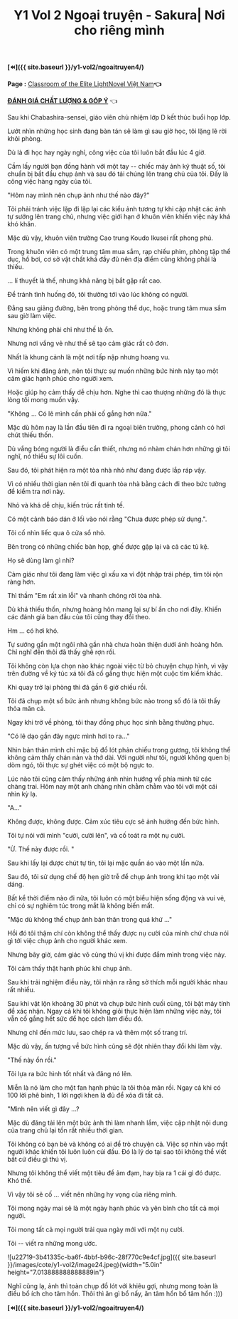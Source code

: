 ﻿---
layout: post
title: Y1 Vol 2 Ngoại truyện - Sakura| Nơi cho riêng mình
permalink: /y1-vol2/ngoaitruyen5/
---
**[⏪]({{ site.baseurl }}/y1-vol2/ngoaitruyen4/)**

**Page :** [Classroom of the Elite LightNovel Việt Nam](http://facebook.com/Classroom.of.the.Elite.VN)**👈**

[**ĐÁNH GIÁ CHẤT LƯỢNG & GÓP Ý**](https://bit.ly/danhgiagopy) 👈

Sau khi Chabashira-sensei, giáo viên chủ nhiệm lớp D kết thúc buổi họp lớp.

Lướt nhìn những học sinh đang bàn tán sẽ làm gì sau giờ học, tôi lặng lẽ rời khỏi phòng.

Dù là đi học hay ngày nghỉ, công việc của tôi luôn bắt đầu lúc 4 giờ.

Cầm lấy người bạn đồng hành với một tay -- chiếc máy ảnh kỹ thuật số, tôi chuẩn bị bắt đầu chụp ảnh và sau đó tải chúng lên trang chủ của tôi. Đấy là công việc hàng ngày của tôi.

"Hôm nay mình nên chụp ảnh như thế nào đây?"

Tôi phải tránh việc lặp đi lặp lại các kiểu ảnh tương tự khi cập nhật các ảnh tự sướng lên trang chủ, nhưng việc giới hạn ở khuôn viên khiến việc này khá khó khăn.

Mặc dù vậy, khuôn viên trường Cao trung Koudo Ikusei rất phong phú.

Trong khuôn viên có một trung tâm mua sắm, rạp chiếu phim, phòng tập thể dục, hồ bơi, cơ sở vật chất khá đầy đủ nên địa điểm cũng không phải là thiếu.

... lí thuyết là thế, nhưng khả năng bị bắt gặp rất cao.

Để tránh tình huống đó, tôi thường tới vào lúc không có người.

Đằng sau giảng đường, bên trong phòng thể dục, hoặc trung tâm mua sắm sau giờ làm việc.

Nhưng không phải chỉ như thế là ổn.

Nhưng nơi vắng vẻ như thế sẽ tạo cảm giác rất cô đơn.

Nhất là khung cảnh là một nơi tấp nập nhưng hoang vu.

Vì hiếm khi đăng ảnh, nên tôi thực sự muốn những bức hình này tạo một cảm giác hạnh phúc cho người xem.

Hoặc giúp họ cảm thấy dễ chịu hơn. Nghe thì cao thượng những đó là thực lòng tôi mong muốn vậy.

"Không ... Có lẽ mình cần phải cố gắng hơn nữa."

Mặc dù hôm nay là lần đầu tiên đi ra ngoại biên trường, phong cảnh có hơi chút thiếu thốn.

Dù vắng bóng người là điều cần thiết, nhưng nó nhàm chán hơn những gì tôi nghĩ, nó thiếu sự lôi cuốn.

Sau đó, tôi phát hiện ra một tòa nhà nhỏ như đang được lắp ráp vậy.

Vì có nhiều thời gian nên tôi đi quanh tòa nhà bằng cách đi theo bức tường để kiểm tra nơi này.

Nhỏ và khá dễ chịu, kiến trúc rất tinh tế.

Có một cảnh báo dán ở lối vào nói rằng "Chưa được phép sử dụng.".

Tôi cố nhìn liếc qua ô cửa sổ nhỏ.

Bên trong có những chiếc bàn họp, ghế được gập lại và cả các tủ kệ.

Họ sẽ dùng làm gì nhỉ?

Cảm giác như tôi đang làm việc gì xấu xa vì đột nhập trái phép, tim tôi rộn ràng hơn.

Thì thầm "Em rất xin lỗi" và nhanh chóng rời tòa nhà.

Dù khá thiếu thốn, nhưng hoàng hôn mang lại sự bí ẩn cho nơi đây. Khiến các đánh giá ban đầu của tôi cũng thay đổi theo.

Hm ... có hơi khó.

Tự sướng gần một ngôi nhà gần nhà chưa hoàn thiện dưới ánh hoàng hôn. Chỉ nghĩ đến thôi đã thấy ghê rợn rồi.

Tôi không còn lựa chọn nào khác ngoài việc từ bỏ chuyện chụp hình, vì vậy trên đường về ký túc xá tôi đã cố gắng thực hiện một cuộc tìm kiếm khác.

Khi quay trở lại phòng thì đã gần 6 giờ chiều rồi.

Tôi đã chụp một số bức ảnh nhưng không bức nào trong số đó là tôi thấy thỏa mãn cả.

Ngay khi trở về phòng, tôi thay đồng phục học sinh bằng thường phục.

"Có lẽ dạo gần đây ngực mình hơi to ra..."

Nhìn bản thân mình chỉ mặc bộ đồ lót phản chiếu trong gương, tôi không thể không cảm thấy chán nản và thở dài. Với người như tôi, người không quen bị dòm ngó, tôi thực sự ghét việc có một bộ ngực to.

Lúc nào tôi cũng cảm thấy những ánh nhìn hướng về phía mình từ các chàng trai. Hôm nay một anh chàng nhìn chằm chằm vào tôi với một cái nhìn kỳ lạ.

"A..."

Không được, không được. Cảm xúc tiêu cực sẽ ảnh hưởng đến bức hình.

Tôi tự nói với mình "cười, cười lên", và cố toát ra một nụ cười.

"Ừ. Thế này được rồi. "

Sau khi lấy lại được chút tự tin, tôi lại mặc quần áo vào một lần nữa.

Sau đó, tôi sử dụng chế độ hẹn giờ trễ để chụp ảnh trong khi tạo một vài dáng.

Bất kể thời điểm nào đi nữa, tôi luôn có một biểu hiện sống động và vui vẻ, chỉ có sự nghiêm túc trong mắt là không biến mất.

"Mặc dù không thể chụp ảnh bản thân trong quá khứ ..."

Hồi đó tôi thậm chí còn không thể thấy được nụ cười của mình chứ chưa nói gì tới việc chụp ảnh cho người khác xem.

Nhưng bây giờ, cảm giác vô cùng thú vị khi được đắm mình trong việc này.

Tôi cảm thấy thật hạnh phúc khi chụp ảnh.

Sau khi trải nghiệm điều này, tôi nhận ra rằng sở thích mỗi người khác nhau rất nhiều.

Sau khi vật lộn khoảng 30 phút và chụp bức hình cuối cùng, tôi bật máy tính để xác nhận. Ngay cả khi tôi không giỏi thực hiện làm những việc này, tôi vẫn cố gắng hết sức để học cách làm điều đó.

Nhưng chỉ đến mức lưu, sao chép ra và thêm một số trang trí.

Mặc dù vậy, ấn tượng về bức hình cũng sẽ đột nhiên thay đổi khi làm vậy.

"Thế này ổn rồi."

Tôi lựa ra bức hình tốt nhất và đăng nó lên.

Miễn là nó làm cho một fan hạnh phúc là tôi thỏa mãn rồi. Ngay cả khi có 100 lời phê bình, 1 lời ngợi khen là đủ để xõa đi tất cả.

"Mình nên viết gì đây ...?

Mặc dù đăng tải lên một bức ảnh thì làm nhanh lắm, việc cập nhật nội dung của trang chủ lại tốn rất nhiều thời gian.

Tôi không có bạn bè và không có ai để trò chuyện cả. Việc sợ nhìn vào mắt người khác khiến tôi luôn luôn cúi đầu. Đó là lý do tại sao tôi không thể viết bất cứ điều gì thú vị.

Nhưng tôi không thể viết một tiêu đề ảm đạm, hay bịa ra 1 cái gì đó được. Khó thế.

Vì vậy tôi sẽ cố ... viết nên những hy vọng của riêng mình.

Tôi mong ngày mai sẽ là một ngày hạnh phúc và yên bình cho tất cả mọi người.

Tôi mong tất cả mọi người trải qua ngày mới với một nụ cười.

Tôi -- viết ra những mong ước.

![u22719-3b41335c-ba6f-4bbf-b96c-28f770c9e4cf.jpg]({{ site.baseurl }}/images/cote/y1-vol2/image24.jpeg){width="5.0in" height="7.013888888888889in"}

Nghĩ cũng lạ, ảnh thì toàn chụp đồ lót với khiêu gợi, nhưng mong toàn là điều bổ ích cho tâm hồn. Thôi thì ăn gì bổ nấy, ăn tâm hồn bổ tâm hồn :)))

**[⏪]({{ site.baseurl }}/y1-vol2/ngoaitruyen4/)**
